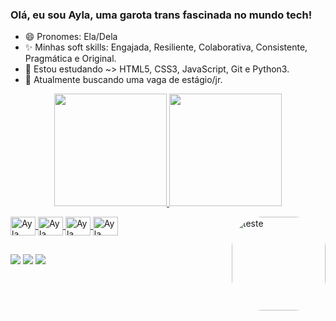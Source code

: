 ### Olá, eu sou Ayla, uma garota trans fascinada no mundo tech!


- 😄 Pronomes: Ela/Dela
- ✨ Minhas soft skills: Engajada, Resiliente, Colaborativa, Consistente, Pragmática e Original.
- 🌱 Estou estudando ~> HTML5, CSS3, JavaScript, Git e Python3.
- 🔭 Atualmente buscando uma vaga de estágio/jr.

<div align="center">
  
  <a href="https://github.com/aylacarolina">
  <img height="180em" src="https://github-readme-stats.vercel.app/api?username=aylacarolina&show_icons=true&theme=synthwave&include_all_commits=true&count_private=true"/>
  <img height="180em" src="https://github-readme-stats.vercel.app/api/top-langs/?username=aylacarolina&layout=compact&langs_count=7&theme=synthwave"/>
  <p></p>
</div>

<div style="display: inline_block">
  
  <img align="center" alt="Ayla HTML5 icone" height="30" width="40" src="https://cdn.jsdelivr.net/gh/devicons/devicon/icons/html5/html5-original.svg" />
  <img align="center" alt="Ayla CSS3 icone" height="30" width="40" src="https://cdn.jsdelivr.net/gh/devicons/devicon/icons/css3/css3-original.svg" />
  <img align="center" alt="Ayla JavaScript icone" height="30" width="40" src="https://cdn.jsdelivr.net/gh/devicons/devicon/icons/javascript/javascript-original.svg" />
  <img align="center" alt="Ayla Python3 icone" height="30" width="40" src="https://cdn.jsdelivr.net/gh/devicons/devicon/icons/python/python-original.svg" />
  <img align="right" alt="teste" height="150" style="border-radius:50px;" src="https://i.picasion.com/pic92/62ff2480405f047b53934d798669aa3b.gif">

</div>

##

<div>
  <a href="mailto:aylacarolina.ti@gmail.com" target="_blank"><img src="https://img.shields.io/badge/Gmail-D14836?style=for-the-badge&logo=gmail&logoColor=white"></a>
  <a href="https://www.linkedin.com/in/ayla-carolina/" target="_blank"><img src="https://img.shields.io/badge/LinkedIn-0077B5?style=for-the-badge&logo=linkedin&logoColor=white"></a>
  <a href="https://discord.gg/w2d67TWf" target="_blank"><img src="https://img.shields.io/badge/Discord-7289DA?style=for-the-badge&logo=discord&logoColor=white"></a>

</div>
